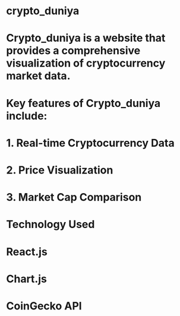 # crypto_duniya
# Crypto_duniya is a website that provides a comprehensive visualization of cryptocurrency market data.
# Key features of Crypto_duniya include:
# 1. Real-time Cryptocurrency Data
# 2. Price Visualization
# 3. Market Cap Comparison
# Technology Used 
# React.js
# Chart.js
# CoinGecko API
